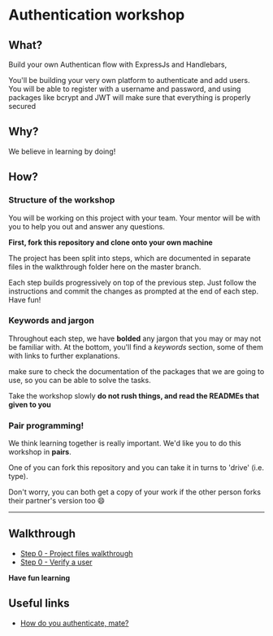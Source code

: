 # Authentication workshop

## What?

Build your own Authentican flow with ExpressJs and Handlebars,

You'll be building your very own platform to authenticate and add users. You will be able to register with a username and password, and using packages like bcrypt and JWT will make sure that everything is properly secured 


## Why?

We believe in learning by doing!

## How?

### Structure of the workshop

You will be working on this project with your team.  Your mentor will be with you to help you out and answer any questions.

**First, fork this repository and clone onto your own machine**

The project has been split into steps, which are documented in separate files in the walkthrough folder here on the master branch.  

Each step builds progressively on top of the previous step. Just follow the instructions and commit the changes as prompted at the end of each step. Have fun!

### Keywords and jargon


Throughout each step, we have **bolded** any jargon that you may or may not be familiar with.  At the bottom, you'll find a *keywords* section, some of them with links to further explanations.  

make sure to check the documentation of the packages that we are going to use, so you can be able to solve the tasks.

Take the workshop slowly **do not rush things, and read the READMEs that given to you**

### Pair programming!

We think learning together is really important.  We'd like you to do this workshop in **pairs**.

One of you can fork this repository and you can take it in turns to 'drive' (i.e. type).

Don't worry, you can both get a copy of your work if the other person forks their partner's version too :smile:

---
## Walkthrough
* [Step 0 - Project files walkthrough](walkthrough/step00.md)
* [Step 0 - Verify a user](walkthrough/step01.md)

**Have fun learning**


## Useful links
* [How do you authenticate, mate?](https://hackernoon.com/how-do-you-authenticate-mate-f2b70904cc3a)
